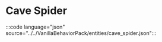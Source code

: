# Cave Spider

:::code language="json" source="../../VanillaBehaviorPack/entities/cave_spider.json":::